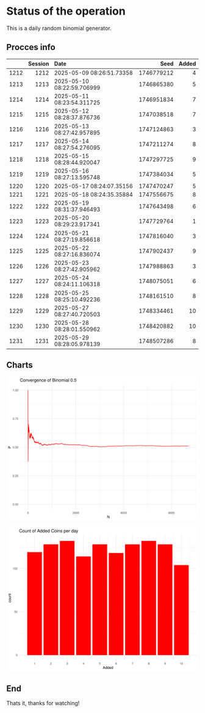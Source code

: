 # Status of the operation
  
  This is a daily random binomial generator.
  
## Procces info

|     | Session|Date                       |       Seed| Added|
|:----|-------:|:--------------------------|----------:|-----:|
|1212 |    1212|2025-05-09 08:26:51.73358  | 1746779212|     4|
|1213 |    1213|2025-05-10 08:22:59.706999 | 1746865380|     5|
|1214 |    1214|2025-05-11 08:23:54.311725 | 1746951834|     7|
|1215 |    1215|2025-05-12 08:28:37.876736 | 1747038518|     7|
|1216 |    1216|2025-05-13 08:27:42.957895 | 1747124863|     3|
|1217 |    1217|2025-05-14 08:27:54.276095 | 1747211274|     8|
|1218 |    1218|2025-05-15 08:28:44.920047 | 1747297725|     9|
|1219 |    1219|2025-05-16 08:27:13.595748 | 1747384034|     5|
|1220 |    1220|2025-05-17 08:24:07.35156  | 1747470247|     5|
|1221 |    1221|2025-05-18 08:24:35.35884  | 1747556675|     8|
|1222 |    1222|2025-05-19 08:31:37.946493 | 1747643498|     6|
|1223 |    1223|2025-05-20 08:29:23.917341 | 1747729764|     1|
|1224 |    1224|2025-05-21 08:27:19.856618 | 1747816040|     3|
|1225 |    1225|2025-05-22 08:27:16.836074 | 1747902437|     9|
|1226 |    1226|2025-05-23 08:27:42.905962 | 1747988863|     3|
|1227 |    1227|2025-05-24 08:24:11.106318 | 1748075051|     6|
|1228 |    1228|2025-05-25 08:25:10.492236 | 1748161510|     8|
|1229 |    1229|2025-05-27 08:27:40.720503 | 1748334461|    10|
|1230 |    1230|2025-05-28 08:28:01.550962 | 1748420882|    10|
|1231 |    1231|2025-05-29 08:28:05.978139 | 1748507286|     8|

## Charts 

![](charts/plot1.png)

![](charts/plot2.png)

## End

Thats it, thanks for watching!
